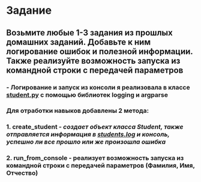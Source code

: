 # Задание

## Возьмите любые 1-3 задания из прошлых домашних заданий. Добавьте к ним логирование ошибок и полезной информации. Также реализуйте возможность запуска из командной строки с передачей параметров

### - Логирование и запуск из консоли я реализовала в классе  [**student.py**](https://github.com/KuzminaElizavetaV/Python_GB/blob/main/HomeWork/Lesson_14/Student/student.py "Ссылка на файл") с помощью библиотек logging и argparse
### Для отработки навыков добавлены 2 метода:  
### 1. **create_student** - *создает объект класса Student, также отправляется информация в [**students.log**](https://github.com/KuzminaElizavetaV/Python_GB/blob/main/HomeWork/Lesson_14/Student/students.log "Ссылка на файл") и консоль, успешно ли все прошло или же произошла ошибка*
### 2. **run_from_console** - реализует возможность запуска из командной строки с передачей параметров (Фамилия, Имя, Отчество)

 



  